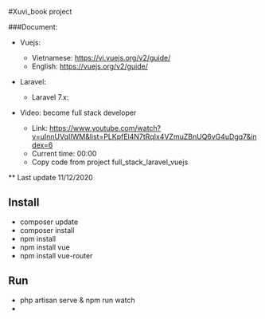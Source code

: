 #Xuvi_book project


###Document:
+ Vuejs:
    - Vietnamese: https://vi.vuejs.org/v2/guide/
    - English: https://vuejs.org/v2/guide/
+ Laravel: 
    - Laravel 7.x:

+ Video: become full stack developer
    - Link: https://www.youtube.com/watch?v=uInnUVqIIWM&list=PLKpfEl4N7tRqIx4VZmuZBnUQ6vG4uDgq7&index=6
    - Current time: 00:00
    - Copy code from project full_stack_laravel_vuejs
 
 ** Last update 11/12/2020

## Install

+ composer update
+ composer install
+ npm install
+ npm install vue
+ npm install vue-router

## Run
+ php artisan serve & npm run watch
+ 
